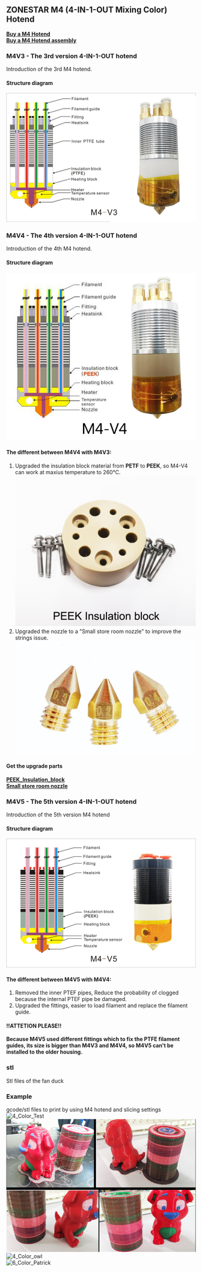 ## ZONESTAR M4 (4-IN-1-OUT Mixing Color) Hotend
[**Buy a M4 Hotend**](https://www.aliexpress.com/item/1005002124027691.html)  
[**Buy a M4 Hotend assembly**](https://www.aliexpress.com/item/1005001581641783.html) 

### M4V3 - The 3rd version 4-IN-1-OUT hotend
Introduction of the 3rd M4 hotend.      
#### Structure diagram
![](./M4_V3_V4/M4_V3.jpg)

### M4V4 - The 4th version 4-IN-1-OUT hotend
Introduction of the 4th M4 hotend.      
#### Structure diagram
![](./M4_V3_V4/M4_V4.jpg)
#### The different between  **M4V4** with **M4V3**:  
1. Upgraded the insulation block material from **PETF** to **PEEK**, so M4-V4 can work at maxius temperature to 260℃.  
![](./M4_V3_V4/PEEK_Insulation_block.jpg)
2. Upgraded the nozzle to a "Small store room nozzle" to improve the strings issue.
![](./M4_V3_V4/small_store_room_nozzle.jpg)  

#### Get the upgrade parts
[**PEEK_Insulation_block**](https://www.aliexpress.com/item/1005002124027691.html)  
[**Small store room nozzle**](https://www.aliexpress.com/item/1005001447928770.html)

### M4V5 - The 5th version 4-IN-1-OUT hotend
Introduction of the 5th version M4 hotend
####  Structure diagram
![](./M4_V5/M4V5.jpg)
#### The different between **M4V5** with **M4V4**:  
1. Removed the inner PTEF pipes, Reduce the probability of clogged because the internal PTEF pipe be damaged.   
2. Upgraded the fittings, easier to load filament and replace the filament guide. 
#### !!ATTETION PLEASE!!
**Because M4V5 used different fittings which to fix the PTFE filament guides, its size is bigger than M4V3 and M4V4, so M4V5 can't be installed to the older housing.**     

### stl
Stl files of the fan duck

### Example
gcode/stl files to print by using M4 hotend and slicing settings 
![4_Color_Test](./Example/4_Color_Test/M4_4C_test.jpg)  
![4_Color_Dog](./Example/4_Color_Dog/M4_4C_Dog.jpg)  
![4_Color_owl](./Example/4_Color_owl/M4_4C_owl.jpg)  
![6_Color_Patrick](./Example/6_Color_Patrick/M4_6C_Patrick.jpg)  



